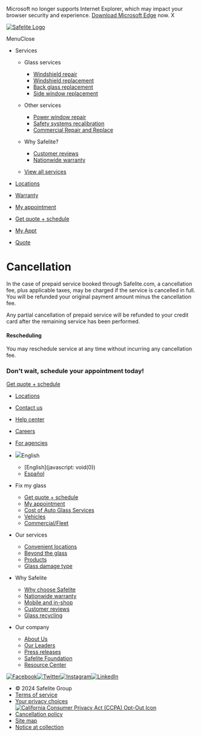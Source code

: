 Microsoft no longer supports Internet Explorer, which may impact your browser security and experience. [Download Microsoft Edge](https://www.microsoft.com/edge) now. X

[![Safelite Logo](/imagesv3/default-source/logo/safelite-logo-2024.svg?sfvrsn=4a9091db_2&MaxWidth=165&MaxHeight=61&ScaleUp=false&Quality=High&Method=ResizeFitToAreaArguments&Signature=68DBCDFB413CD9E00773FEF96C1C2E8A8EA735A3 "Safelite Logo")](https://www.safelite.com/home)

MenuClose

* Services
    
    * Glass services
        
        * [Windshield repair](https://www.safelite.com/windshield-repair)
        * [Windshield replacement](https://www.safelite.com/windshield-replacement)
        * [Back glass replacement](https://www.safelite.com/rear-windshield-replacement)
        * [Side window replacement](https://www.safelite.com/side-window-replacement)
        
    * Other services
        
        * [Power window repair](https://www.safelite.com/power-window-repair)
        * [Safety systems recalibration](https://www.safelite.com/windshield-camera-recalibration)
        * [Commercial Repair and Replace](https://www.safelite.com/auto-glass-services/other-services/commercial-repair-and-replace)
        
    * Why Safelite?
        
        * [Customer reviews](https://www.safelite.com/auto-glass-services/safelite-reviews)
        * [Nationwide warranty](https://www.safelite.com/national-lifetime-warranty)
        
    * [View all services](https://www.safelite.com/auto-glass-services)
    
* [Locations](https://www.safelite.com/store-locator)
* [Warranty](https://www.safelite.com/national-lifetime-warranty)
* [My appointment](https://myaccount.safelite.com/)
* [Get quote + schedule](https://www.safelite.com/schedule-service?start_type=fmg)

* [My Appt](https://myaccount.safelite.com/)
* [Quote](https://www.safelite.com/schedule-service)

Cancellation
============

In the case of prepaid service booked through Safelite.com, a cancellation fee, plus applicable taxes, may be charged if the service is cancelled in full. You will be refunded your original payment amount minus the cancellation fee.

Any partial cancellation of prepaid service will be refunded to your credit card after the remaining service has been performed.

#### Rescheduling

You may reschedule service at any time without incurring any cancellation fee.

### Don't wait, schedule your appointment today!

[Get quote + schedule](https://www.safelite.com/schedule-service)

* [Locations](https://www.safelite.com/store-locator)
* [Contact us](https://www.safelite.com/contact-us)
* [Help center](https://www.safelite.com/help-center)
* [Careers](https://www.safelite.com/careers)
* [For agencies](https://safeliteforagents.com/)
* ![](/ResourcePackages/WizeMercury/assets/dist/Images/network-world.svg)English
    
    * [English](javascript: void(0))
    * [Español](https://espanol.safelite.com/cancellation-refund-policy)
    

* Fix my glass
    
    * [Get quote + schedule](https://www.safelite.com/schedule-service?start_type=fmg)
    * [My appointment](https://myaccount.safelite.com/)
    * [Cost of Auto Glass Services](https://www.safelite.com/auto-glass-repair-replacement-cost)
    * [Vehicles](https://www.safelite.com/vehicle-glass-repair)
    * [Commercial/Fleet](https://safelitedirect.com/?fmg)
    

* Our services
    
    * [Convenient locations](https://www.safelite.com/store-locator/store-locations-by-state)
    * [Beyond the glass](https://www.safelite.com/windshield-auto-glass-technology)
    * [Products](https://www.safelite.com/products/safelite-glass-cleaner)
    * [Glass damage type](https://www.safelite.com/damaged-windshield-repair-replace)
    

* Why Safelite
    
    * [Why choose Safelite](https://www.safelite.com/why-choose-safelite)
    * [Nationwide warranty](https://www.safelite.com/national-lifetime-warranty)
    * [Mobile and in-shop](https://www.safelite.com/mobile-auto-glass-repair)
    * [Customer reviews](https://www.safelite.com/auto-glass-services/safelite-reviews)
    * [Glass recycling](https://www.safelite.com/why-choose-safelite/glass-recycling)
    

* Our company
    
    * [About Us](https://www.safelite.com/about-safelite)
    * [Our Leaders](https://www.safelite.com/about-safelite/our-leaders)
    * [Press releases](https://www.safelite.com/about-safelite/press-releases)
    * [Safelite Foundation](https://www.safelite.com/about-safelite/safelite-autoglass-foundation)
    * [Resource Center](https://www.safelite.com/resource-center)
    

 [![Facebook](/imagesv3/default-source/iconography/social/facebook.png?sfvrsn=9d583531_2)](https://www.facebook.com/safelite)[![Twitter](/imagesv3/default-source/iconography/social/twitter.png?sfvrsn=91bacaf6_2)](https://www.twitter.com/safelite)[![Instagram](/imagesv3/default-source/iconography/social/instagram.png?sfvrsn=dcd12c5a_2)](https://www.instagram.com/safelite/)[![LinkedIn](/imagesv3/default-source/iconography/social/linkedin.png?sfvrsn=58f1da49_2)](https://www.linkedin.com/company/safelite-autoglass)

* © 2024 Safelite Group
* [Terms of service](https://www.safelite.com/terms-of-service)
* [Your privacy choices ![California Consumer Privacy Act (CCPA) Opt-Out Icon](/ResourcePackages/WizeMercury/assets/dist/Images/ccpa.jpg)](https://www.safelite.com/privacy-center) 
* [Cancellation policy](https://www.safelite.com/cancellation-refund-policy)
* [Site map](https://www.safelite.com/site-map)
* [Notice at collection](https://www.safelite.com/ccpa-privacy-policy)